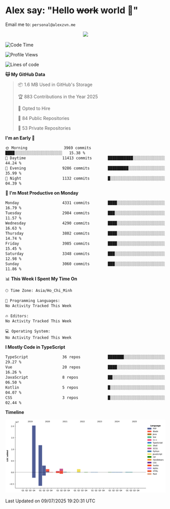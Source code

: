 # Alex say: "Hello ~~work~~ world 🐾"
Email me to: `personal@alexzvn.me`


<p align=center>
  <a href="https://skillicons.dev">
    <img src="https://skillicons.dev/icons?i=ts,js,php,nodejs,bun,vue,nuxt,react,svelte,tauri,laravel,rust,mongodb,docker,electron,redis,rabbitmq,tailwind,git,cloudflare,elysia,mysql,nginx,rollupjs,sentry,ubuntu,yarn,html,css,vite" />
  </a>
</p>

<!--START_SECTION:waka-->
![Code Time](http://img.shields.io/badge/Code%20Time-1%2C066%20hrs%2055%20mins-blue)

![Profile Views](http://img.shields.io/badge/Profile%20Views-1-blue)

![Lines of code](https://img.shields.io/badge/From%20Hello%20World%20I%27ve%20Written-40.8%20million%20lines%20of%20code-blue)

**🐱 My GitHub Data** 

> 📦 1.6 MB Used in GitHub's Storage 
 > 
> 🏆 883 Contributions in the Year 2025
 > 
> 💼 Opted to Hire
 > 
> 📜 84 Public Repositories 
 > 
> 🔑 53 Private Repositories 
 > 
**I'm an Early 🐤** 

```text
🌞 Morning                3969 commits        ████░░░░░░░░░░░░░░░░░░░░░   15.38 % 
🌆 Daytime                11413 commits       ███████████░░░░░░░░░░░░░░   44.24 % 
🌃 Evening                9286 commits        █████████░░░░░░░░░░░░░░░░   35.99 % 
🌙 Night                  1132 commits        █░░░░░░░░░░░░░░░░░░░░░░░░   04.39 % 
```
📅 **I'm Most Productive on Monday** 

```text
Monday                   4331 commits        ████░░░░░░░░░░░░░░░░░░░░░   16.79 % 
Tuesday                  2984 commits        ███░░░░░░░░░░░░░░░░░░░░░░   11.57 % 
Wednesday                4290 commits        ████░░░░░░░░░░░░░░░░░░░░░   16.63 % 
Thursday                 3802 commits        ████░░░░░░░░░░░░░░░░░░░░░   14.74 % 
Friday                   3985 commits        ████░░░░░░░░░░░░░░░░░░░░░   15.45 % 
Saturday                 3348 commits        ███░░░░░░░░░░░░░░░░░░░░░░   12.98 % 
Sunday                   3060 commits        ███░░░░░░░░░░░░░░░░░░░░░░   11.86 % 
```


📊 **This Week I Spent My Time On** 

```text
🕑︎ Time Zone: Asia/Ho_Chi_Minh

💬 Programming Languages: 
No Activity Tracked This Week

🔥 Editors: 
No Activity Tracked This Week

💻 Operating System: 
No Activity Tracked This Week
```

**I Mostly Code in TypeScript** 

```text
TypeScript               36 repos            ███████░░░░░░░░░░░░░░░░░░   29.27 % 
Vue                      20 repos            ████░░░░░░░░░░░░░░░░░░░░░   16.26 % 
JavaScript               8 repos             ██░░░░░░░░░░░░░░░░░░░░░░░   06.50 % 
Kotlin                   5 repos             █░░░░░░░░░░░░░░░░░░░░░░░░   04.07 % 
CSS                      3 repos             █░░░░░░░░░░░░░░░░░░░░░░░░   02.44 % 
```



**Timeline**

![Lines of Code chart](https://raw.githubusercontent.com/alexzvn/alexzvn/main/assets/bar_graph.png)


 Last Updated on 09/07/2025 19:20:31 UTC
<!--END_SECTION:waka-->
